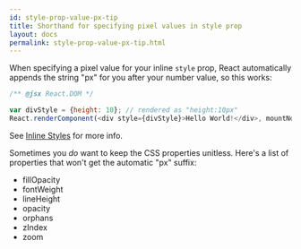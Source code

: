 ```yaml
---
id: style-prop-value-px-tip
title: Shorthand for specifying pixel values in style prop
layout: docs
permalink: style-prop-value-px-tip.html
---
```


When specifying a pixel value for your inline `style` prop, React automatically appends the string "px" for you after your number value, so this works:

```js
/** @jsx React.DOM */

var divStyle = {height: 10}; // rendered as "height:10px"
React.renderComponent(<div style={divStyle}>Hello World!</div>, mountNode);
```

See [Inline Styles](/react/docs/cookbook/inline-styles-tip.html) for more info.

Sometimes you _do_ want to keep the CSS properties unitless. Here's a list of properties that won't get the automatic "px" suffix:

- fillOpacity
- fontWeight
- lineHeight
- opacity
- orphans
- zIndex
- zoom

